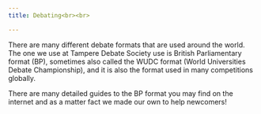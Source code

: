 ```yaml
---
title: Debating<br><br>

---
```


There are many different debate formats that are used around the world. The one we use at Tampere Debate Society use is British Parliamentary format (BP), sometimes also called the WUDC format (World Universities Debate Championship), and it is also the format used in many competitions globally. 

There are many detailed guides to the BP format you may find on the internet and as a matter fact we made our own to help newcomers!
